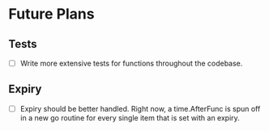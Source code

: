 # Future Plans


## Tests
- [ ] Write more extensive tests for functions throughout the codebase.

## Expiry
- [ ] Expiry should be better handled. Right now, a time.AfterFunc is spun off in a new go routine for every single item that is set with an expiry.


